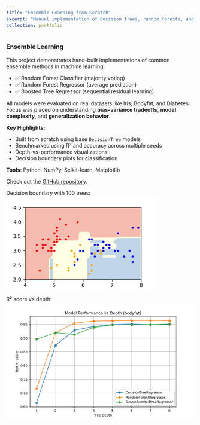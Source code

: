 ```yaml
---
title: "Ensemble Learning from Scratch"
excerpt: "Manual implementation of decision trees, random forests, and boosting. <br/><img src='https://raw.githubusercontent.com/dmtschulz/grow-your-own-forest/main/plots/random_forest_boundary.png' width='350'>"
collection: portfolio
---
```


### Ensemble Learning

This project demonstrates hand-built implementations of common ensemble methods in machine learning:

- ✅ Random Forest Classifier (majority voting)
- ✅ Random Forest Regressor (average prediction)
- ✅ Boosted Tree Regressor (sequential residual learning)

All models were evaluated on real datasets like Iris, Bodyfat, and Diabetes.  
Focus was placed on understanding **bias-variance tradeoffs**, **model complexity**, and **generalization behavior**.

**Key Highlights:**
- Built from scratch using base `DecisionTree` models
- Benchmarked using R² and accuracy across multiple seeds
- Depth-vs-performance visualizations
- Decision boundary plots for classification

**Tools**: Python, NumPy, Scikit-learn, Matplotlib

Check out the [GitHub repository](https://github.com/dmtschulz/grow-your-own-forest).

Decision boundary with 100 trees:
![Decision Boundary](https://raw.githubusercontent.com/dmtschulz/grow-your-own-forest/main/plots/random_forest_boundary.png)

R² score vs depth:
![Depth vs R²](https://raw.githubusercontent.com/dmtschulz/grow-your-own-forest/main/plots/depth_vs_r2_bodyfat.png)
